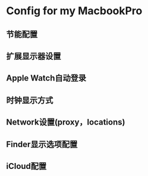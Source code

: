 # Config for my MacbookPro

## 节能配置

## 扩展显示器设置

## Apple Watch自动登录

## 时钟显示方式

## Network设置(proxy，locations)

## Finder显示选项配置

## iCloud配置
